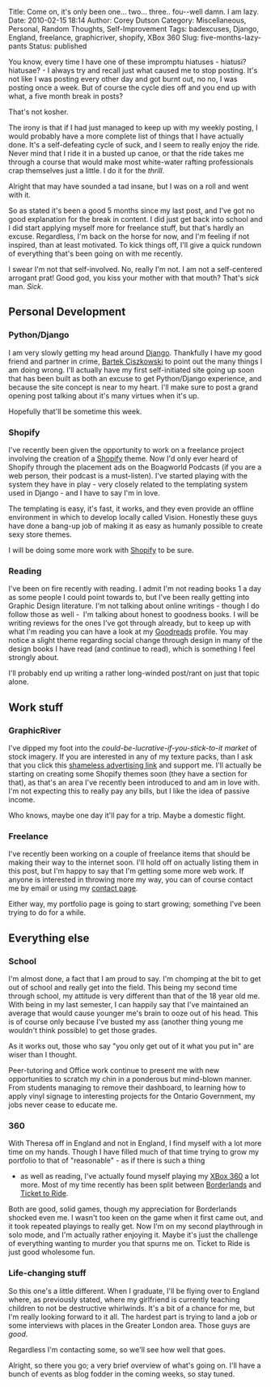 Title: Come on, it's only been one... two... three.. fou--well damn. I am lazy.
Date: 2010-02-15 18:14
Author: Corey Dutson
Category: Miscellaneous, Personal, Random Thoughts, Self-Improvement
Tags: badexcuses, Django, England, freelance, graphicriver, shopify, XBox 360
Slug: five-months-lazy-pants
Status: published

You know, every time I have one of these impromptu hiatuses - hiatusi?
hiatusae? - I always try and recall just what caused me to stop posting.
It's not like I was posting every other day and got burnt out, no no, I
was posting once a week. But of course the cycle dies off and you end up
with what, a five month break in posts?

That's not kosher.

The irony is that if I had just managed to keep up with my weekly
posting, I would probably have a more complete list of things that I
have actually done. It's a self-defeating cycle of suck, and I seem to
really enjoy the ride. Never mind that I ride it in a busted up canoe,
or that the ride takes me through a course that would make most
white-water rafting professionals crap themselves just a little. I do it
for the *thrill*.

Alright that may have sounded a tad insane, but I was on a roll and went
with it.

So as stated it's been a good 5 months since my last post, and I've got
no good explanation for the break in content. I did just get back into
school and I did start applying myself more for freelance stuff, but
that's hardly an excuse. Regardless, I'm back on the horse for now, and
I'm feeling if not inspired, than at least motivated. To kick things
off, I'll give a quick rundown of everything that's been going on with
me recently.

I swear I'm not that self-involved. No, really I'm not. I am not a
self-centered arrogant prat! Good god, you kiss your mother with that
mouth? That's *sick* man. *Sick*.<!-- PELICAN_END_SUMMARY -->

Personal Development
--------------------

### Python/Django

I am very slowly getting my head around
[Django](http://www.djangoproject.com/ "The Django Project"). Thankfully
I have my good friend and partner in crime, [Bartek
Ciszkowski](http://bart.whahay.net/ "Bartek Ciszkowski") to point out
the many things I am doing wrong. I'll actually have my first
self-initiated site going up soon that has been built as both an excuse
to get Python/Django experience, and because the site concept is near to
my heart. I'll make sure to post a grand opening post talking about it's
many virtues when it's up.

Hopefully that'll be sometime this week.

### Shopify

I've recently been given the opportunity to work on a freelance project
involving the creation of
a [Shopify](http://www.shopify.com/ "Shopify.com") theme. Now I'd only
ever heard of Shopify through the placement ads on the Boagworld
Podcasts (if you are a web person, their podcast is a must-listen). I've
started playing with the system they have in play - very closely related
to the templating system used in Django - and I have to say I'm in love.

The templating is easy, it's fast, it works, and they even provide an
offline environment in which to develop locally called Vision. Honestly
these guys have done a bang-up job of making it as easy as humanly
possible to create sexy store themes.

I will be doing some more work
with [Shopify](http://www.shopify.com/ "Shopify.com") to be sure.

### Reading

I've been on fire recently with reading. I admit I'm not reading books 1
a day as some people I could point towards to, but I've been really
getting into Graphic Design literature. I'm not talking about online
writings - though I do follow those as well -  I'm talking about honest
to goodness books. I will be writing reviews for the ones I've got
through already, but to keep up with what I'm reading you can have a
look at my
[Goodreads](http://www.goodreads.com/review/list/1198481-corey-dutson?shelf=read "Goodreads.com - Corey Dutson")
profile. You may notice a slight theme regarding social change through
design in many of the design books I have read (and continue to read),
which is something I feel strongly about.

I'll probably end up writing a rather long-winded post/rant on just that
topic alone.

Work stuff
----------

### GraphicRiver

I've dipped my foot into the *could-be-lucrative-if-you-stick-to-it
market* of stock imagery. If you are interested in any of my texture
packs, than I ask that you click this [shameless advertising
link](http://graphicriver.net/user/Corey%20Dutson/portfolio?ref=Corey%20Dutson "GraphicRiver.net - Corey Dutson")
and support me. I'll actually be starting on creating some Shopify
themes soon (they have a section for that), as that's an area I've
recently been introduced to and am in love with. I'm not expecting this
to really pay any bills, but I like the idea of passive income.

Who knows, maybe one day it'll pay for a trip. Maybe a domestic flight.

### Freelance

I've recently been working on a couple of freelance items that should be
making their way to the internet soon. I'll hold off on actually listing
them in this post, but I'm happy to say that I'm getting some more web
work. If anyone is interested in throwing more my way, you can of course
contact me by email or using my [contact
page](http://www.wallofscribbles.com/talk/ "Wallofscribbles.com - Contact Me").

Either way, my portfolio page is going to start growing; something I've
been trying to do for a while.

Everything else
---------------

### School

I'm almost done, a fact that I am proud to say. I'm chomping at the bit
to get out of school and really get into the field. This being my second
time through school, my attitude is very different than that of the 18
year old me. With being in my last semester, I can happily say that I've
maintained an average that would cause younger me's brain to ooze out of
his head. This is of course only because I've busted my ass (another
thing young me wouldn't think possible) to get those grades.

As it works out, those who say "you only get out of it what you put in"
are wiser than I thought.

Peer-tutoring and Office work continue to present me with new
opportunities to scratch my chin in a ponderous but mind-blown manner.
From students managing to remove their dashboard, to learning how to
apply vinyl signage to interesting projects for the Ontario Government,
my jobs never cease to educate me.

### 360

With Theresa off in England and not in England, I find myself with a lot
more time on my hands. Though I have filled much of that time trying to
grow my portfolio to that of "reasonable" - as if there is such a thing
- as well as reading, I've actually found myself playing my [XBox
360]({filename}360-degrees-of-failure.md "Wallofscribbles.com - 360 Degrees of Failure")
a lot more. Most of my time recently has been split between
[Borderlands](http://www.xbox.com/en-US/games/b/borderlands/ "XBox.com - Borderlands")
and [Ticket to
Ride](http://www.xbox.com/en-US/games/t/tickettoridexboxlivearcade/ "XBox.com - Ticket to Ride").

Both are good, solid games, though my appreciation for Borderlands
shocked even me. I wasn't too keen on the game when it first came out,
and it took repeated playings to really get. Now I'm on my second
playthrough in solo mode, and I'm actually rather enjoying it. Maybe
it's just the challenge of everything wanting to murder you that spurns
me on. Ticket to Ride is just good wholesome fun.

### Life-changing stuff

So this one's a little different. When I graduate, I'll be flying over
to England where, as previously stated, where my girlfriend is currently
teaching children to not be destructive whirlwinds. It's a bit of a
chance for me, but I'm really looking forward to it all. The hardest
part is trying to land a job or some interviews with places in the
Greater London area. Those guys are *good*.

Regardless I'm contacting some, so we'll see how well that goes.

Alright, so there you go; a very brief overview of what's going on. I'll
have a bunch of events as blog fodder in the coming weeks, so stay
tuned.
